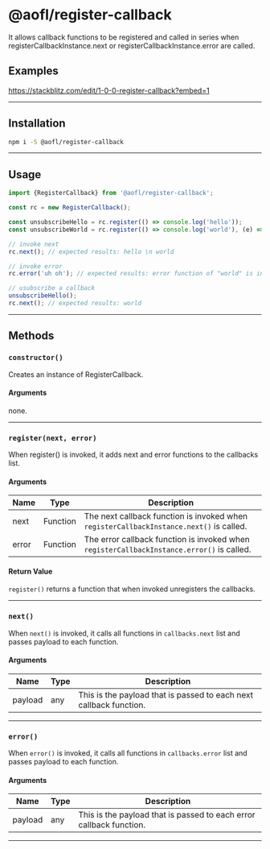# @aofl/register-callback

It allows callback functions to be registered and called in series when registerCallbackInstance.next or registerCallbackInstance.error are called.


## Examples
https://stackblitz.com/edit/1-0-0-register-callback?embed=1

---
## Installation
```bash
npm i -S @aofl/register-callback
```

---
## Usage
```javascript
import {RegisterCallback} from '@aofl/register-callback';

const rc = new RegisterCallback();

const unsubscribeHello = rc.register(() => console.log('hello'));
const unsubscribeWorld = rc.register(() => console.log('world'), (e) => console.log);

// invoke next
rc.next(); // expected results: hello \n world

// invoke error
rc.error('uh oh'); // expected results: error function of "world" is invoked printing 'uh oh' to console

// usubscribe a callback
unsubscribeHello();
rc.next(); // expected results: world
```

---
## Methods

### `constructor()`
Creates an instance of RegisterCallback.

#### Arguments
none.

---
### `register(next, error)`
When register() is invoked, it adds next and error functions to the callbacks list.

#### Arguments
| Name  | Type     | Description                                                                           |
|-------|----------|---------------------------------------------------------------------------------------|
| next  | Function | The next callback function is invoked when `registerCallbackInstance.next()` is called.   |
| error | Function | The error callback function is invoked when `registerCallbackInstance.error()` is called. |


#### Return Value
`register()` returns a function that when invoked unregisters the callbacks.

---
### `next()`
When `next()` is invoked, it calls all functions in `callbacks.next` list and passes payload to each function.

#### Arguments
| Name    | Type | Description                                                        |
|---------|------|--------------------------------------------------------------------|
| payload | any  | This is the payload that is passed to each next callback function. |

---
### `error()`
When `error()` is invoked, it calls all functions in `callbacks.error` list and passes payload to each function.

#### Arguments
| Name    | Type | Description                                                        |
|---------|------|--------------------------------------------------------------------|
| payload | any  | This is the payload that is passed to each error callback function.|

---
